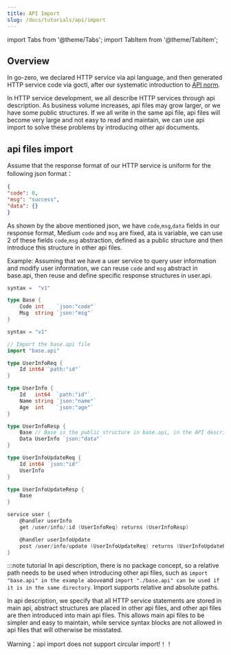 ```yaml
---
title: API Import
slug: /docs/tutorials/api/import
---
```


import Tabs from '@theme/Tabs';
import TabItem from '@theme/TabItem';

## Overview

In go-zero, we declared HTTP service via api language, and then generated HTTP service code via goctl, after our systematic introduction to <a href="/docs/tutorials" target="_blank">API norm</a>.

In HTTP service development, we all describe HTTP services through api description. As business volume increases, api files may grow larger, or we have some public structures. If we all write in the same api file, api files will become very large and not easy to read and maintain, we can use api import to solve these problems by introducing other api documents.

## api files import

Assume that the response format of our HTTP service is uniform for the following json format：

```json
{
"code": 0,
"msg": "success",
"data": {}
}
```

As shown by the above mentioned json, we have `code`,`msg`,`data` fields in our response format, Medium `code` and `msg` are fixed, ata is variable, we can use 2 of these fields `code`,`msg` abstraction, defined as a public structure and then introduce this structure in other api files.

Example: Assuming that we have a user service to query user information and modify user information, we can reuse `code` and `msg` abstract in base.api, then reuse and define specific response structures in user.api.

<Tabs>

<TabItem value="base.api" label="base.api" default>

```go
syntax =  "v1"

type Base {
    Code int    `json:"code"`
    Msg  string `json:"msg"`
}
```

</TabItem>

<TabItem value="user.api" label="user.api" default>

```go {4}
syntax = "v1"

// Import the base.api file
import "base.api"

type UserInfoReq {
    Id int64 `path:"id"`
}

type UserInfo {
    Id   int64  `path:"id"`
    Name string `json:"name"`
    Age  int    `json:"age"`
}

type UserInfoResp {
    Base // Base is the public structure in base.api, in the API description language, there is no concept of package
    Data UserInfo `json:"data"`
}

type UserInfoUpdateReq {
    Id int64 `json:"id"`
    UserInfo
}

type UserInfoUpdateResp {
    Base
}

service user {
    @handler userInfo
    get /user/info/:id (UserInfoReq) returns (UserInfoResp)

    @handler userInfoUpdate
    post /user/info/update (UserInfoUpdateReq) returns (UserInfoUpdateResp)
}


```

</TabItem>

</Tabs>

:::note tutorial
In api description, there is no package concept, so a relative path needs to be used when introducing other api files, such as `import "base.api" in the example above`and `import "./base.api" can be used if it is in the same directory`. Import supports relative and absolute paths.

In api description, we specify that all HTTP service statements are stored in main api, abstract structures are placed in other api files, and other api files are then introduced into main api files. This allows main api files to be simpler and easy to maintain, while service syntax blocks are not allowed in api files that will otherwise be misstated.

Warning：api import does not support circular import!！！
